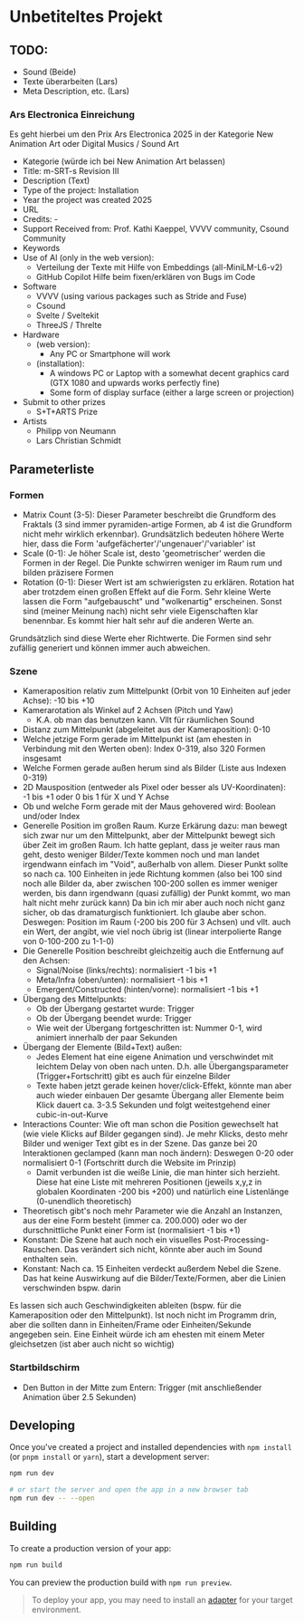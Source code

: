 # Unbetiteltes Projekt

## TODO:
- Sound (Beide)
- Texte überarbeiten (Lars)
- Meta Description, etc. (Lars)

### Ars Electronica Einreichung
Es geht hierbei um den Prix Ars Electronica 2025 in der Kategorie New Animation Art oder Digital Musics / Sound Art
- Kategorie (würde ich bei New Animation Art belassen)
- Title: m-SRT-s Revision III
- Description (Text)
- Type of the project: Installation
- Year the project was created 2025
- URL
- Credits: -
- Support Received from: Prof. Kathi Kaeppel, VVVV community, Csound Community
- Keywords
- Use of AI (only in the web version):
	- Verteilung der Texte mit Hilfe von Embeddings (all-MiniLM-L6-v2)
	- GitHub Copilot Hilfe beim fixen/erklären von Bugs im Code
- Software
	- VVVV (using various packages such as Stride and Fuse)
	- Csound
	- Svelte / Sveltekit
	- ThreeJS / Threlte
- Hardware
	- (web version):
		- Any PC or Smartphone will work
	- (installation):
		- A windows PC or Laptop with a somewhat decent graphics card (GTX 1080 and upwards works perfectly fine)
		- Some form of display surface (either a large screen or projection)
- Submit to other prizes
	- S+T+ARTS Prize
- Artists
	- Philipp von Neumann
	- Lars Christian Schmidt


## Parameterliste

### Formen
- Matrix Count (3-5): Dieser Parameter beschreibt die Grundform des Fraktals (3 sind immer pyramiden-artige Formen, ab 4 ist die Grundform nicht mehr wirklich erkennbar). Grundsätzlich bedeuten höhere Werte hier, dass die Form 'aufgefächerter'/'ungenauer'/'variabler' ist
- Scale (0-1): Je höher Scale ist, desto 'geometrischer' werden die Formen in der Regel. Die Punkte schwirren weniger im Raum rum und bilden präzisere Formen
- Rotation (0-1): Dieser Wert ist am schwierigsten zu erklären. Rotation hat aber trotzdem einen großen Effekt auf die Form. Sehr kleine Werte lassen die Form "aufgebauscht" und "wolkenartig" erscheinen. Sonst sind (meiner Meinung nach) nicht sehr viele Eigenschaften klar benennbar. Es kommt hier halt sehr auf die anderen Werte an.

Grundsätzlich sind diese Werte eher Richtwerte. Die Formen sind sehr zufällig generiert und können immer auch abweichen.

### Szene
- Kameraposition relativ zum Mittelpunkt (Orbit von 10 Einheiten auf jeder Achse): -10 bis +10
- Kamerarotation als Winkel auf 2 Achsen (Pitch und Yaw)
	- K.A. ob man das benutzen kann. Vllt für räumlichen Sound
- Distanz zum Mittelpunkt (abgeleitet aus der Kameraposition): 0-10
- Welche jetzige Form gerade im Mittelpunkt ist (am ehesten in Verbindung mit den Werten oben): Index 0-319, also 320 Formen insgesamt
- Welche Formen gerade außen herum sind als Bilder (Liste aus Indexen 0-319)
- 2D Mausposition (entweder als Pixel oder besser als UV-Koordinaten): -1 bis +1 oder 0 bis 1 für X und Y Achse
- Ob und welche Form gerade mit der Maus gehovered wird: Boolean und/oder Index
- Generelle Position im großen Raum. Kurze Erkärung dazu: man bewegt sich zwar nur um den Mittelpunkt, aber der Mittelpunkt bewegt sich über Zeit im großen Raum. Ich hatte geplant, dass je weiter raus man geht, desto weniger Bilder/Texte kommen noch und man landet irgendwann einfach im "Void", außerhalb von allem.
Dieser Punkt sollte so nach ca. 100 Einheiten in jede Richtung kommen (also bei 100 sind noch alle Bilder da, aber zwischen 100-200 sollen es immer weniger werden, bis dann irgendwann (quasi zufällig) der Punkt kommt, wo man halt nicht mehr zurück kann)
Da bin ich mir aber auch noch nicht ganz sicher, ob das dramaturgisch funktioniert. Ich glaube aber schon.
Deswegen: Position im Raum (-200 bis 200 für 3 Achsen) und vllt. auch ein Wert, der angibt, wie viel noch übrig ist (linear interpolierte Range von 0-100-200 zu 1-1-0)
- Die Generelle Position beschreibt gleichzeitig auch die Entfernung auf den Achsen:
	- Signal/Noise (links/rechts): normalisiert -1 bis +1
	- Meta/Infra (oben/unten): normalisiert -1 bis +1
	- Emergent/Constructed (hinten/vorne): normalisiert -1 bis +1
- Übergang des Mittelpunkts:
	- Ob der Übergang gestartet wurde: Trigger
	- Ob der Übergang beendet wurde: Trigger
	- Wie weit der Übergang fortgeschritten ist: Nummer 0-1, wird animiert innerhalb der paar Sekunden
- Übergang der Elemente (Bild+Text) außen:
	- Jedes Element hat eine eigene Animation und verschwindet mit leichtem Delay von oben nach unten. D.h. alle Übergangsparameter (Trigger+Fortschritt) gibt es auch für einzelne Bilder
	- Texte haben jetzt gerade keinen hover/click-Effekt, könnte man aber auch wieder einbauen
Der gesamte Übergang aller Elemente beim Klick dauert ca. 3-3.5 Sekunden und folgt weitestgehend einer cubic-in-out-Kurve
- Interactions Counter: Wie oft man schon die Position gewechselt hat (wie viele Klicks auf Bilder gegangen sind). Je mehr Klicks, desto mehr Bilder und weniger Text gibt es in der Szene. Das ganze bei 20 Interaktionen geclamped (kann man noch ändern): Deswegen 0-20 oder normalisiert 0-1 (Fortschritt durch die Website im Prinzip)
	- Damit verbunden ist die weiße Linie, die man hinter sich herzieht. Diese hat eine Liste mit mehreren Positionen (jeweils x,y,z in globalen Koordinaten -200 bis +200) und natürlich eine Listenlänge (0-unendlich theoretisch)
- Theoretisch gibt's noch mehr Parameter wie die Anzahl an Instanzen, aus der eine Form besteht (immer ca. 200.000) oder wo der durschnittliche Punkt einer Form ist (normalisiert -1 bis +1)
- Konstant: Die Szene hat auch noch ein visuelles Post-Processing-Rauschen. Das verändert sich nicht, könnte aber auch im Sound enthalten sein.
- Konstant: Nach ca. 15 Einheiten verdeckt außerdem Nebel die Szene. Das hat keine Auswirkung auf die Bilder/Texte/Formen, aber die Linien verschwinden bspw. darin

Es lassen sich auch Geschwindigkeiten ableiten (bspw. für die Kameraposition oder den Mittelpunkt). Ist noch nicht im Programm drin, aber die sollten dann in Einheiten/Frame oder Einheiten/Sekunde angegeben sein.
Eine Einheit würde ich am ehesten mit einem Meter gleichsetzen (ist aber auch nicht so wichtig)

### Startbildschirm
- Den Button in der Mitte zum Entern: Trigger (mit anschließender Animation über 2.5 Sekunden)




## Developing

Once you've created a project and installed dependencies with `npm install` (or `pnpm install` or `yarn`), start a development server:

```bash
npm run dev

# or start the server and open the app in a new browser tab
npm run dev -- --open
```

## Building

To create a production version of your app:

```bash
npm run build
```

You can preview the production build with `npm run preview`.

> To deploy your app, you may need to install an [adapter](https://svelte.dev/docs/kit/adapters) for your target environment.
